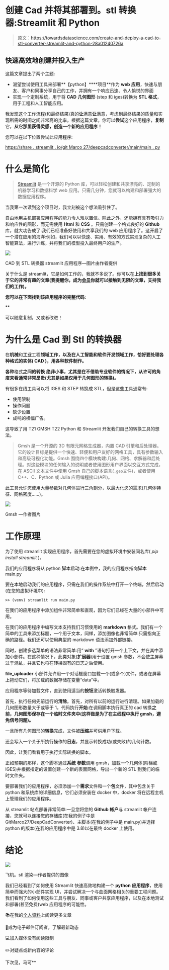 # 创建 Cad 并将其部署到。stl 转换器:Streamlit 和 Python

> 原文：<https://towardsdatascience.com/create-and-deploy-a-cad-to-stl-converter-streamlit-and-python-28a01240726a>

## 快速高效地创建并投入生产

这篇文章提出了两个主题:

*   渴望尝试使用工具来部署**【python】****项目**作为 **web** **应用**，快速与朋友、客户和同事分享自己的工作，并拥有一个响应迅速、令人愉悦的界面
*   实现一个定制系统，用于将 **CAD** **几何图形** (step 和 iges)转换为 **STL** **格式**，用于工程和人工智能应用。

我发现这个工作流程(和最终结果)真的**让**满意**让**满意，考虑到最终结果的质量和实现所需的时间之间非常高的比率。根据这篇文章，你可以**尝试**这个应用程序，**复制**它，**从它那里获得灵感，创造一个新的应用程序！**

您可以在以下位置尝试此应用程序:

[https://share . streamlit . io/git Marco 27/deepcadconverter/main/main . py](https://share.streamlit.io/gitmarco27/deepcadconverter/main/main.py)

# 什么是简化

[](https://streamlit.io/)  

> [Streamlit](https://www.streamlit.io/) 是一个开源的 Python 库，可以轻松创建和共享漂亮的、定制的机器学习和数据科学 web 应用。只需几分钟，您就可以构建和部署强大的数据应用程序。

当我第一次读到这个项目时，我立刻被这个想法吸引住了。

自由地用主机部署应用程序的能力令人难以置信。除此之外，还能拥有具有吸引力和响应性的图形，而无需使用 **Html** 和 **CSS** 。只需创建一个格式良好的 **Github** 库，就大功告成了:我们已经准备好使用和共享我们的 web 应用程序了。这开启了一个潜在应用的海洋:例如，我们可以以快速、实用、有效的方式实现复杂的人工智能算法，进行训练，并将我们的模型投入最终用户的生产。

![](img/12ddaec1765d1a068cd0f38af0ee94dd.png)

CAD 到 STL 转换器 streamlit 应用程序—图片由作者提供

关于什么是 streamlit，它是如何工作的，我就不多说了。你可以在[](https://marcosanguineti.medium.com/subscribe)**上找到很多关于它的非常有趣的文章(我提醒你，成为[会员](https://marcosanguineti.medium.com/subscribe)你就可以接触到无限的文章，支持我们的工作)。**

**您可以在下面找到该应用程序的完整代码:**

**[](https://github.com/GitMarco27/DeepCadConverter)  

可以随意复制，叉或者改进！

# 为什么是 Cad 到 Stl 的转换器

在**机械**和**工业**工程**领域工作，以及在人工智能和软件开发领域工作，恰好要处理各种格式的实体( **CAD** )，用各种软件制作。**

**各种**格式**之间的转换** **绝非小事，尤其是在不借助专业软件的情况下，从许可的角度来看通常非常昂贵(尤其是如果仅用于几何图形的转换)。**

有很多在线工具可以将 IGES 和 STEP 转换成 STL，但是这些工具通常有:

*   使用限制
*   操作问题
*   缺少设置
*   成吨的横幅广告。

这导致了用 T21 GMSH T22 Python 和 Streamlit 开发我们自己的转换工具的想法。

> Gmsh 是一个开源的 3D 有限元网格生成器，内置 CAD 引擎和后处理器。它的设计目标是提供一个快速、轻便和用户友好的网格工具，具有参数输入和高级可视化功能。Gmsh 围绕四个模块构建:几何、网格、求解器和后处理。对这些模块的任何输入的说明或者使用图形用户界面以交互方式完成，在 ASCII 文本文件中使用 Gmsh 自己的脚本语言(`.geo`文件)，或者使用 C++、C、Python 或 Julia 应用编程接口(API)。

此工具允许您使用大量参数对几何体进行三角剖分，以最大化您的需求(几何体特征、网格密度……)。

![](img/dc278969e8c2202b041648432501b7a6.png)

Gmsh —作者图片

# **工作原理**

为了使用 streamlit 实现应用程序，首先需要在您的虚拟环境中安装同名库( *pip install streamlit* )。

我们的应用程序将从 python 脚本启动:在本例中，我的应用程序指向脚本 main.py

要在本地启动我们的应用程序，只需在我们的操作系统中打开一个终端，然后启动(在您的虚拟环境中):

```
>> (venv) streamlit run main.py
```

在我们的应用程序中添加组件非常简单和直观，因为它们已经在大量的小部件中可用。

在我们的应用程序中编写文本支持我们习惯使用的 **markdown** 格式。我们有一个简单的工具来添加标题，一个用于文本，同样，添加图像也非常简单:只需指向正确的路径。我们还可以使用典型的 markdown 语法添加外部链接。

同时，创建多选菜单的语法非常简单:用“ **with** ”语句打开一个上下文，并在其中添加小部件。在这种情况下，此类对象(**扩展器**)用于设置 gmsh 参数，不会使主屏幕过于混乱，并且它也将在转换固有的日志之后使用。

**file_uploader** 小部件允许用一个对话框窗口加载一个(或多个)文件，或者在屏幕上拖动它们，将加载的数据存储在变量“data”中。

应用程序等待加载文件，直到使用适当的**按钮**激活转换触发器。

首先，执行任何先前运行的**清除**。首先，对所有以前的运行进行清理。如果加载的几何图形数量大于或等于 1，代码执行**开始**:在调用脚本执行真正的 cad 转换**之前，几何图形保存在一个临时文件夹中(这样做是为了在主线程中执行 gmsh，避免信号问题)。**

一旦所有几何图形的**转换**完成，文件被**压缩**并可供用户下载。

还会写入一个关于所执行操作的**日志**，并显示转换成功(或失败)的几何计数。

因此，让我们看看用于执行实际转换的脚本。

正如预期的那样，这个脚本通过**系统** **参数**调用 gmsh，加载一个几何体(阶梯或 IGES)并根据指定的设置创建一个新的表面网格，导出一个新的 STL 到我们的临时文件夹。

要部署我们的应用程序，必须添加一个**需求**文件和一个**包**文件，其中包含关于 python 和系统库的详细信息，它们必须安装在 docker 中，docker 将在远程主机上管理我们的应用程序。

从 streamlit 站点部署非常简单:一旦您将您的 **Github** **帐户**与 streamlit 帐户连接，您就可以连接您的存储库(在我的例子中是 GitMarco27/DeepCadConverter)、主脚本(在我的例子中是 main.py)并选择 python 的版本(在我的应用程序中是 3.8)以在最终 docker 上使用。

# **结论**

![](img/9a906e52d54d79c9ae77ff5264bf6864.png)

飞机。stl 渲染—作者提供的图像

我们已经看到了如何使用 Streamlit 快速高效地构建一个 **python** **应用程序**，使用简单而强大的小部件实现 UI，并尝试解决一个与曲面网格相关的重要工程问题。我们看到了如何使用这些工具与朋友、同事或客户共享应用程序，以及在本地测试和部署(甚至免费)web 应用程序的可能性。

📚在我的[个人资料](https://marcosanguineti.medium.com/)上阅读更多文章

📨成为电子邮件订阅者，了解最新动态

💻加入媒体没有阅读限制

✏️对疑点或新内容的评论

下次见，马可**